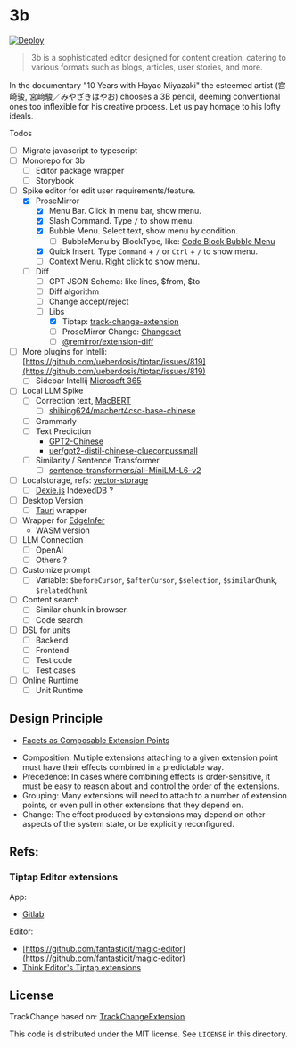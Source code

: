 # 3b

[![Deploy](https://github.com/unit-mesh/3b/actions/workflows/deploy.yml/badge.svg)](https://github.com/unit-mesh/3b/actions/workflows/deploy.yml)

> 3b is a sophisticated editor designed for content creation, catering to various formats such as blogs, articles, user
> stories, and more.

In the documentary "10 Years with Hayao Miyazaki"  the esteemed artist (宫崎骏, 宮﨑駿／みやざきはやお) chooses a 3B
pencil,
deeming conventional ones too inflexible for his creative process. Let us pay homage to his lofty ideals.

Todos

- [ ] Migrate javascript to typescript
- [ ] Monorepo for 3b
    - [ ] Editor package wrapper
    - [ ] Storybook
- [ ] Spike editor for edit user requirements/feature.
    - [x] ProseMirror
        - [x] Menu Bar. Click in menu bar, show menu.
        - [x] Slash Command. Type `/` to show menu.
        - [x] Bubble Menu. Select text, show menu by condition.
            - [ ] BubbleMenu by BlockType,
              like: [Code Block Bubble Menu](https://gitlab.com/gitlab-org/gitlab/-/blob/master/app/assets/javascripts/content_editor/components/bubble_menus/code_block_bubble_menu.vue)
        - [x] Quick Insert. Type `Command` + `/` or `Ctrl` + `/` to show menu.
        - [ ] Context Menu. Right click to show menu.
    - [ ] Diff
        - [ ] GPT JSON Schema: like lines, $from, $to
        - [ ] Diff algorithm
        - [ ] Change accept/reject
        - [ ] Libs
            - [x] Tiptap: [track-change-extension](https://github.com/chenyuncai/tiptap-track-change-extension)
            - [ ] ProseMirror Change: [Changeset](https://github.com/ProseMirror/prosemirror-changeset)
            - [ ] [@remirror/extension-diff](https://github.com/remirror/remirror/tree/main/packages/remirror__extension-diff)
- [ ] More plugins for Intelli: [https://github.com/ueberdosis/tiptap/issues/819](https://github.com/ueberdosis/tiptap/issues/819)
    - [ ] Sidebar Intellij [Microsoft 365](https://techcommunity.microsoft.com/t5/microsoft-365-blog/introducing-new-ai-enhancements-in-microsoft-365-new-features/ba-p/3643499)
- [ ] Local LLM Spike
    - [ ] Correction text, [MacBERT](https://github.com/ymcui/MacBERT) 
        - [ ] [shibing624/macbert4csc-base-chinese](https://huggingface.co/shibing624/macbert4csc-base-chinese) 
    - [ ] Grammarly
    - [ ] Text Prediction
        - [GPT2-Chinese](https://github.com/Morizeyao/GPT2-Chinese)
        - [uer/gpt2-distil-chinese-cluecorpussmall](https://huggingface.co/uer/gpt2-distil-chinese-cluecorpussmall)
    - [ ] Similarity / Sentence Transformer
        -  [ ] [sentence-transformers/all-MiniLM-L6-v2](https://huggingface.co/sentence-transformers/all-MiniLM-L6-v2)
- [ ] Localstorage, refs: [vector-storage](https://github.com/nitaiaharoni1/vector-storage)
    - [ ] [Dexie.js](https://github.com/dexie/Dexie.js) IndexedDB ?
- [ ] Desktop Version
    - [ ] [Tauri](https://github.com/tauri-apps/tauri) wrapper
- [ ] Wrapper for [EdgeInfer](https://github.com/unit-mesh/edge-infer)
    - WASM version 
- [ ] LLM Connection
    - [ ] OpenAI
    - [ ] Others ?
- [ ] Customize prompt
    - [ ] Variable: `$beforeCursor`, `$afterCursor`, `$selection`, `$similarChunk`, `$relatedChunk`
- [ ] Content search
    - [ ] Similar chunk in browser.
    - [ ] Code search
- [ ] DSL for units
    - [ ] Backend
    - [ ] Frontend
    - [ ] Test code
    - [ ] Test cases
- [ ] Online Runtime
    - [ ] Unit Runtime

## Design Principle

- [Facets as Composable Extension Points](https://marijnhaverbeke.nl/blog/facets.html)

* Composition: Multiple extensions attaching to a given extension point must have their effects combined in a
  predictable way.
* Precedence: In cases where combining effects is order-sensitive, it must be easy to reason about and control the order
  of the extensions.
* Grouping: Many extensions will need to attach to a number of extension points, or even pull in other extensions that
  they depend on.
* Change: The effect produced by extensions may depend on other aspects of the system state, or be explicitly
  reconfigured.

## Refs:

### Tiptap Editor extensions

App:

- [Gitlab](https://gitlab.com/gitlab-org/gitlab/-/tree/master/app/assets/javascripts/content_editor/extensions)

Editor:

- [https://github.com/fantasticit/magic-editor](https://github.com/fantasticit/magic-editor)
- [Think Editor's Tiptap extensions](https://github.com/fantasticit/think/tree/main/packages/client/src/tiptap/core/extensions)

## License

TrackChange based on: [TrackChangeExtension](https://github.com/chenyuncai/tiptap-track-change-extension)

This code is distributed under the MIT license. See `LICENSE` in this directory.

